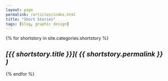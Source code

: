 ```yaml
---
layout: page
permalink: /articles/index.html
title: "Short Stories"
tags: [blog, graphic design]
---
```


{% for shortstory in site.categories.shortstory %}
## *[{{ shortstory.title }}]( {{ shortstory.permalink }} )* ##
{% endfor %}

